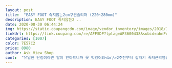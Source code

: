 ```yaml
---
layout: post 
title:  "EASY FOOT 죽지않는2cm쿠션슬리퍼 (220~280mm)" 
description: EASY FOOT 죽지않는2 ..
date: 2020-08-30 06:44:24 
img: https://static.coupangcdn.com/image/vendor_inventory/images/2018/11/20/3/0/ff3c34b5-311a-4c8e-b269-712b58b688b7.jpg 
linkUrl: https://link.coupang.com/re/AFFSDP?lptag=AF3600438&subid=ahnPublicAsk&pageKey=1433920097&itemId=2476002707&vendorItemId=3603756190&traceid=V0-113-3a6e069b9b3991b4 
categories: [1007] 
color: 7E57C2 
price: 8980 
author: Ask View Shop 
cont:  "유일한 단점이라면 발이 안아프니까 못 벗겠어요<br/>2주전부터 갑자기 족저근막염같은 증상(발 뒤꿈치 아픔)이 있어서 집안에서 도저히 맨발로 걸을 수가 없었어요.<br/><br/>그러던 중 이 보물 슬리퍼를 발견했고 수많은 후기에 속는셈치고 구매해봤지요<br/>뒤꿈치가 살짝 높게 설계되어있어 뒤꿈치가 하나도 안 아파요!<br/>밑창도 살짝 높이가 있고 튼튼하고 꽃모양 코사지도 예뻐요<br/>발바닥이 미끄럽지 않아요!<br/>배송 일단 너무너무 빨랐어요! 로켓배송보다 빨리 옴 ㅋㅋ<br/>설거지를 하면 장시간 서 있어야 해서 고통스러웠는데 이젠 문제 없네요<br/>슬리퍼 자체가 너무너무 가벼워요!<br/>실내에서 신기 좋아요!<br/>이런 저런 슬리퍼를 사신어도 몇시간이 지나면 다시 뒤꿈치가 아파왔죠.<br/>.<br/><br/>일반슬리퍼와는 비교할수없을만큼 너무 좋네요.<br/><br/>제 발이 245인데 크기도 딱 적당해요!<br/>쿠션도있으면서 디자인도 너무 이뻐서 3개구매했어요.<br/><br/>쿠션슬리퍼검색했더니 죽지않는 쿠션실내화라고 있더라구요.<br/><br/>쿠션이 너무 딱딱하지도 너무 말캉하지도 않은 딱 적당한 쿠션감이에요!<br/>쿠션이있어서 발바닥을잡아주고요 또 면으러되어있어서살에닿았을때 느낌도정말좋아요<br/>" 
---
```

